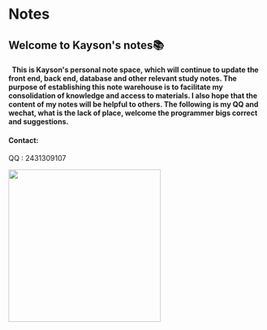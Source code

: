 # Notes
## Welcome to Kayson's notes📚

#### &nbsp;&nbsp;This is Kayson's personal note space, which will continue to update the front end, back end, database and other relevant study notes. The purpose of establishing this note warehouse is to facilitate my consolidation of knowledge and access to materials. I also hope that the content of my notes will be helpful to others. The following is my QQ and wechat, what is the lack of place, welcome the programmer bigs correct and suggestions.

#### Contact:
QQ : 2431309107

<img src="../Resources/Head%20portrait.jpg" width="300px">